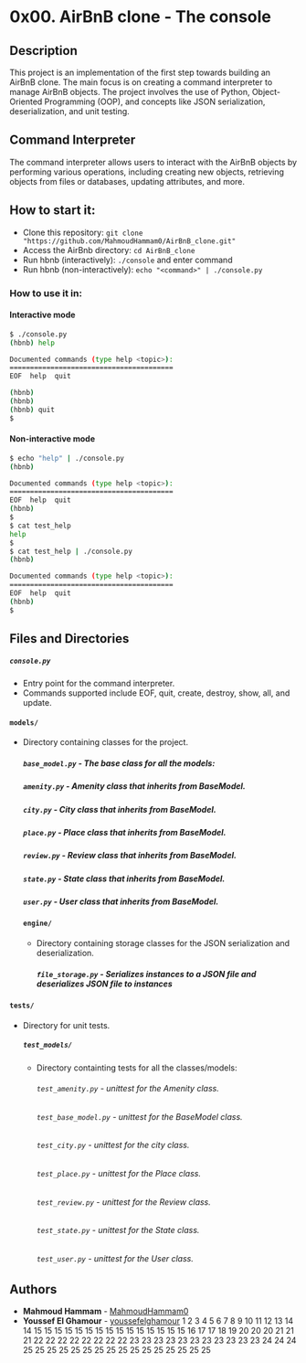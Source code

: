 # 0x00. AirBnB clone - The console

## Description
This project is an implementation of the first step towards building an AirBnB clone. The main focus is on creating a command interpreter to manage AirBnB objects. The project involves the use of Python, Object-Oriented Programming (OOP), and concepts like JSON serialization, deserialization, and unit testing.

## Command Interpreter
The command interpreter allows users to interact with the AirBnB objects by performing various operations, including creating new objects, retrieving objects from files or databases, updating attributes, and more.

## How to start it:
* Clone this repository: `git clone "https://github.com/MahmoudHammam0/AirBnB_clone.git"`
* Access the AirBnb directory: `cd AirBnB_clone`
* Run hbnb (interactively): `./console` and enter command
* Run hbnb (non-interactively): `echo "<command>" | ./console.py`

### How to use it in:
#### Interactive mode
```bash
$ ./console.py
(hbnb) help

Documented commands (type help <topic>):
========================================
EOF  help  quit

(hbnb) 
(hbnb) 
(hbnb) quit
$
```

#### Non-interactive mode
```bash
$ echo "help" | ./console.py
(hbnb)

Documented commands (type help <topic>):
========================================
EOF  help  quit
(hbnb)
$
$ cat test_help
help
$
$ cat test_help | ./console.py
(hbnb)

Documented commands (type help <topic>):
========================================
EOF  help  quit
(hbnb)
$
```

## Files and Directories
##### `console.py`
- Entry point for the command interpreter.
- Commands supported include EOF, quit, create, destroy, show, all, and update.

#### `models/`
- Directory containing classes for the project.

  ##### `base_model.py` - The base class for all the models:
  ##### `amenity.py` - Amenity class that inherits from BaseModel.
  ##### `city.py` - City class that inherits from BaseModel.
  ##### `place.py` - Place class that inherits from BaseModel.
  ##### `review.py` - Review class that inherits from BaseModel.
  ##### `state.py` - State class that inherits from BaseModel.
  ##### `user.py` - User class that inherits from BaseModel.

  #### `engine/`
  - Directory containing storage classes for the JSON serialization and deserialization.

    ##### `file_storage.py` - Serializes instances to a JSON file and deserializes JSON file to instances

#### `tests/`
- Directory for unit tests.

  ##### `test_models/`
  - Directory containting tests for all the classes/models:

    ###### `test_amenity.py` - unittest for the Amenity class.
    ###### `test_base_model.py` - unittest for the BaseModel class.
    ###### `test_city.py` - unittest for the city class.
    ###### `test_place.py` - unittest for the Place class.
    ###### `test_review.py` - unittest for the Review class.
    ###### `test_state.py` - unittest for the State class.
    ###### `test_user.py` - unittest for the User class.

## Authors
* **Mahmoud Hammam** - [MahmoudHammam0](https://github.com/MahmoudHammam0)
* **Youssef El Ghamour** - [youssefelghamour](https://github.com/youssefelghamour)
1
2
3
4
5
6
7
8
9
10
11
12
13
14
14
15
15
15
15
15
15
15
15
15
15
15
15
15
15
15
16
17
17
18
19
20
20
20
21
21
21
22
22
22
22
22
22
22
22
23
23
23
23
23
23
23
23
23
23
23
24
24
24
25
25
25
25
25
25
25
25
25
25
25
25
25
25
25
25
